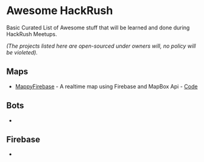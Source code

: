 # Awesome HackRush

Basic Curated List of Awesome stuff that will be learned and done during HackRush Meetups.

*(The projects listed here are open-sourced under owners will, no policy will be violeted).*


Maps
--------
* [MappyFirebase](https://hackrush.github.io/MappyFirebase/#dp9jjpffsl) - A realtime map using Firebase and MapBox Api - [Code](https://github.com/hackrush/MappyFirebase)

Bots
------
*

Firebase
---------
*
